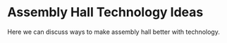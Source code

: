 # Assembly Hall Technology Ideas

Here we can discuss ways to make assembly hall better with technology.
